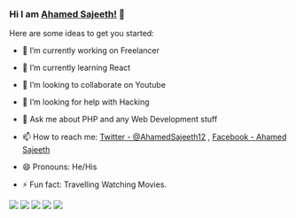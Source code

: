 ### Hi I am  [ Ahamed Sajeeth!](http://ahamedsajeeth.tech/) 👋

Here are some ideas to get you started:

- 🔭 I’m currently working on Freelancer
- 🌱 I’m currently learning React 
- 👯 I’m looking to collaborate on Youtube
- 🤔 I’m looking for help with Hacking
- 💬 Ask me about PHP and  any Web Development stuff
- 📫 How to reach me:  [Twitter - @AhamedSajeeth12](https://twitter.com/AhamedSajeeth12) ,  [Facebook - Ahamed Sajeeth](https://www.facebook.com/ahamedsajeeth.abdulcader)

- 😄 Pronouns: He/His
- ⚡ Fun fact: Travelling Watching Movies.

<img src= "https://github-readme-stats.vercel.app/api?username=Ahamed-Sajeeth&&show_icons=true&title_color=ffffff&icon_color=bb2acf&text_color=daf7dc&bg_color=151515">
<img src= "https://github-readme-stats.vercel.app/api?username=Ahamed-Sajeeth&&show_icons=true&theme=tokyonight">
<img src= "https://github-readme-stats.vercel.app/api/top-langs/?username=Ahamed-Sajeeth&&layout=compact)](https://github.com/anuraghazra/github-readme-stats">

<img src= "https://github-readme-stats.vercel.app/api/wakatime?username=willianrod)](https://github.com/anuraghazra/github-readme-stats">
<img src= "https://github-readme-stats.vercel.app/api/pin/?username=anuraghazra&repo=github-readme-stats)](https://github.com/anuraghazra/github-readme-stats">
